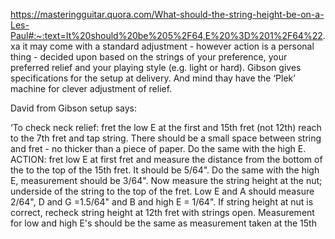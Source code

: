 https://masteringguitar.quora.com/What-should-the-string-height-be-on-a-Les-Paul#:~:text=It%20should%20be%205%2F64,E%20%3D%201%2F64%22.
xa
it may come with a standard adjustment - however action is a personal thing - decided upon based on the strings of your preference, your preferred relief and your playing style (e.g. light or hard). Gibson gives specifications for the setup at delivery. And mind thay have the ‘Plek’ machine for clever adjustment of relief.

David from Gibson setup says:

‘To check neck relief: fret the low E at the first and 15th fret (not 12th) reach to the 7th fret and tap string. There should be a small space between string and fret - no thicker than a piece of paper. Do the same with the high E. ACTION: fret low E at first fret and measure the distance from the bottom of the to the top of the 15th fret. It should be 5/64". Do the same with the high E, measurement should be 3/64". Now measure the string height at the nut; underside of the string to the top of the fret. Low E and A should measure 2/64", D and G =1.5/64" and B and high E = 1/64". If string height at nut is correct, recheck string height at 12th fret with strings open. Measurement for low and high E's should be the same as measurement taken at the 15th